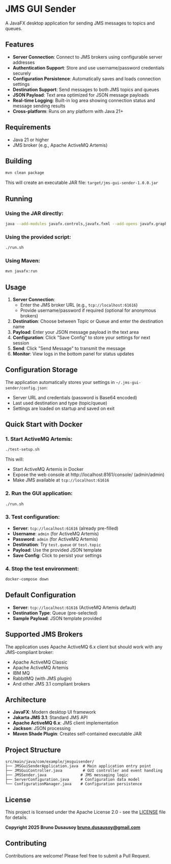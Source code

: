 # JMS GUI Sender

A JavaFX desktop application for sending JMS messages to topics and queues.

## Features

- **Server Connection**: Connect to JMS brokers using configurable server addresses
- **Authentication Support**: Store and use username/password credentials securely
- **Configuration Persistence**: Automatically saves and loads connection settings
- **Destination Support**: Send messages to both JMS topics and queues
- **JSON Payload**: Text area optimized for JSON message payloads
- **Real-time Logging**: Built-in log area showing connection status and message sending results
- **Cross-platform**: Runs on any platform with Java 21+

## Requirements

- Java 21 or higher
- JMS broker (e.g., Apache ActiveMQ Artemis)

## Building

```bash
mvn clean package
```

This will create an executable JAR file: `target/jms-gui-sender-1.0.0.jar`

## Running

### Using the JAR directly:
```bash
java --add-modules javafx.controls,javafx.fxml --add-opens javafx.graphics/com.sun.javafx.application=ALL-UNNAMED --enable-native-access=javafx.graphics -jar target/jms-gui-sender-1.0.0.jar
```

### Using the provided script:
```bash
./run.sh
```

### Using Maven:
```bash
mvn javafx:run
```

## Usage

1. **Server Connection**: 
   - Enter the JMS broker URL (e.g., `tcp://localhost:61616`)
   - Provide username/password if required (optional for anonymous brokers)
2. **Destination**: Choose between Topic or Queue and enter the destination name
3. **Payload**: Enter your JSON message payload in the text area
4. **Configuration**: Click "Save Config" to store your settings for next session
5. **Send**: Click "Send Message" to transmit the message
6. **Monitor**: View logs in the bottom panel for status updates

## Configuration Storage

The application automatically stores your settings in `~/.jms-gui-sender/config.json`:
- Server URL and credentials (password is Base64 encoded)
- Last used destination and type (topic/queue)
- Settings are loaded on startup and saved on exit

## Quick Start with Docker

### 1. Start ActiveMQ Artemis:
```bash
./test-setup.sh
```

This will:
- Start ActiveMQ Artemis in Docker
- Expose the web console at http://localhost:8161/console/ (admin/admin)
- Make JMS available at `tcp://localhost:61616`

### 2. Run the GUI application:
```bash
./run.sh
```

### 3. Test configuration:
- **Server**: `tcp://localhost:61616` (already pre-filled)
- **Username**: `admin` (for ActiveMQ Artemis)
- **Password**: `admin` (for ActiveMQ Artemis)
- **Destination**: Try `test.queue` or `test.topic`
- **Payload**: Use the provided JSON template
- **Save Config**: Click to persist your settings

### 4. Stop the test environment:
```bash
docker-compose down
```

## Default Configuration

- **Server**: `tcp://localhost:61616` (ActiveMQ Artemis default)
- **Destination Type**: Queue (pre-selected)
- **Sample Payload**: JSON template provided

## Supported JMS Brokers

The application uses Apache ActiveMQ 6.x client but should work with any JMS-compliant broker:

- Apache ActiveMQ Classic
- Apache ActiveMQ Artemis
- IBM MQ
- RabbitMQ (with JMS plugin)
- And other JMS 3.1 compliant brokers

## Architecture

- **JavaFX**: Modern desktop UI framework
- **Jakarta JMS 3.1**: Standard JMS API
- **Apache ActiveMQ 6.x**: JMS client implementation
- **Jackson**: JSON processing
- **Maven Shade Plugin**: Creates self-contained executable JAR

## Project Structure

```
src/main/java/com/example/jmsguisender/
├── JMSGuiSenderApplication.java  # Main application entry point
├── JMSGuiController.java         # GUI controller and event handling
├── JMSSender.java               # JMS messaging logic
├── ServerConfiguration.java     # Configuration data model
└── ConfigurationManager.java    # Configuration persistence
```

## License

This project is licensed under the Apache License 2.0 - see the [LICENSE](LICENSE) file for details.

**Copyright 2025 Bruno Dusausoy <bruno.dusausoy@gmail.com>**

## Contributing

Contributions are welcome! Please feel free to submit a Pull Request.